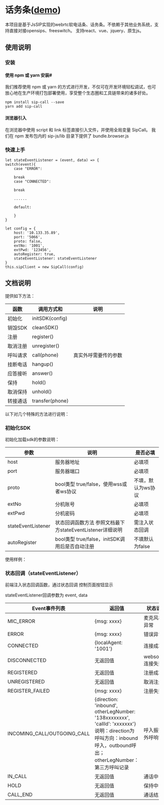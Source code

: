 # 话务条([demo](https://softphone.xsdhy.com/))
本项目是基于JsSIP实现的webrtc软电话条、话务条。不依赖于其他业务系统，支持直接对接opensips、freeswitch。
支持react、vue、jquery、原生js。

## 使用说明

### 安装

#### 使用 npm 或 yarn 安装#
我们推荐使用 npm 或 yarn 的方式进行开发，不仅可在开发环境轻松调试，也可放心地在生产环境打包部署使用，享受整个生态圈和工具链带来的诸多好处。
```
npm install sip-call --save
yarn add sip-call
```

#### 浏览器引入
在浏览器中使用 script 和 link 标签直接引入文件，并使用全局变量 SipCall。
我们在 npm 发布包内的 sip-js/lib 目录下提供了 bundle.browser.js

### 快速上手


```
let stateEventListener = (event, data) => {
switch(event){
    case "ERROR":
    
    break
    case "CONNECTED":
    
    break
    
    ......
    
    default:
    
    }
}

let config = {
    host: '10.133.35.89',
    port: '5066',
    proto: false,
    extNo: '1001',
    extPwd: '123456',
    autoRegister: true,
    stateEventListener: stateEventListener
}
this.sipClient = new SipCall(config)
```




## 文档说明

提供如下方法：

| 函数    | 调用方式和                     | 说明         |
|-------|---------------------------|------------|
| 初始化   | initSDK(config)    |            |
| 销毁SDK | cleanSDK()         |            |
| 注册    | register()         |            |
| 取消注册  | unregister()       |            |
| 呼叫请求  | call(phone) | 真实外呼需要传的参数 |
| 挂断电话  | hangup()           |            |
| 应答接听  | answer()           |            |
| 保持    | hold()             |            |
| 取消保持  | unhold()           |            |
| 转接通话  | transfer(phone)    |            |

以下对几个特殊的方法进行说明：

### 初始化SDK

初始化加载sdk的参数说明：

| 参数                 | 说明                                     | 是否必填       |
|--------------------|----------------------------------------|------------|
| host               | 服务器地址                                  | 必填项        |
| port               | 服务器端口                                  | 必填项        |
| proto              | bool类型 true/false，使用wss或者ws协议          | 不填，默认为ws协议 |
| extNo              | 分机账号                                   | 必填项        |
| extPwd             | 分机密码                                   | 必填项        |
| stateEventListener | 状态回调函数方法 参照文档最下方stateEventListener详细说明 | 需注入状态回调    |
| autoRegister       | bool类型 true/false，initSDK调用后是否自动注册     | 不填默认为false |

使用样例：




### 状态回调（stateEventListener）

前端注入状态回调函数，通过状态回调 控制页面按钮显示

stateEventListener回调参数为 event, data

| Event事件列表                   | 返回值                                                                                                                                      | 状态说明          |
|-----------------------------|------------------------------------------------------------------------------------------------------------------------------------------|---------------|
| MIC_ERROR                   | {msg: xxxx}                                                                                                                              | 麦克风检测异常       |
| ERROR                       | {msg: xxxx}                                                                                                                              | 错误异常          |
| CONNECTED                   | {localAgent: '1001'}                                                                                                                     | 连接成功          |
| DISCONNECTED                | 无返回值                                                                                                                                     | websocket连接失败 |
| REGISTERED                  | 无返回值                                                                                                                                     | 注册成功          |
| UNREGISTERED                | 无返回值                                                                                                                                     | 取消注册          |
| REGISTER_FAILED             | {msg: xxxx}                                                                                                                              | 注册失败          |
| INCOMING_CALL/OUTGOING_CALL | {direction: 'inbound', otherLegNumber: '138xxxxxxxx', 'callId': 'xxxxxxx'} 说明：direction为呼叫方向：inbound呼入，outbound呼出；otherLegNumber：第三方呼叫记录 | 呼入振铃/外呼响铃     |
| IN_CALL                     | 无返回值                                                                                                                                     | 通话中           |
| HOLD                        | 无返回值                                                                                                                                     | 保持中           |
| CALL_END                    | 无返回值                                                                                                                                     | 通话结束          |

